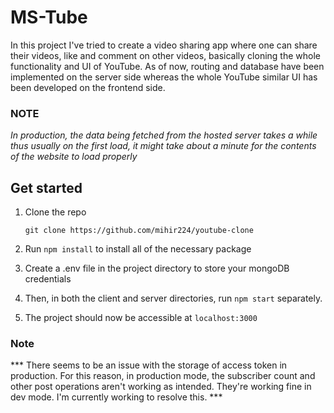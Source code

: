 # MS-Tube 

In this project I've tried to create a video sharing app where one can share their videos, like and comment on other videos, basically cloning the whole functionality and UI of YouTube. As of now, routing and database have been implemented on the server side whereas the whole YouTube similar UI has been developed on the frontend side. 

### NOTE
*In production, the data being fetched from the hosted server takes a while thus usually on the first load, it might take about a minute for the contents of the website to load properly* 

## Get started

1. Clone the repo

   `git clone https://github.com/mihir224/youtube-clone`

2. Run `npm install` to install all of the necessary package
3. Create a .env file in the project directory to store your mongoDB credentials
5. Then, in both the client and server directories, run `npm start` separately.
6. The project should now be accessible at `localhost:3000`

### Note
*** There seems to be an issue with the storage of access token in production. For this reason, in production mode, the subscriber count and other post operations aren't working as intended. They're working fine in dev mode. I'm currently working to resolve this. ***